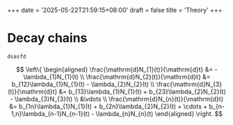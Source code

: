 +++
date = '2025-05-22T21:59:15+08:00'
draft = false
title = 'Theory'
+++

# Decay chains

```shell
dsasfd
```

$$
\left\{
\begin{aligned}
	\frac{\mathrm{d}N_{1}(t)}{\mathrm{d}t} &= -\lambda_{1}N_{1}(t)                              \\ 
	\frac{\mathrm{d}N_{2}(t)}{\mathrm{d}t} &= b_{12}\lambda_{1}N_{1}(t) - \lambda_{2}N_{2}(t)         \\
	\frac{\mathrm{d}N_{3}(t)}{\mathrm{d}t} &= b_{13}\lambda_{1}N_{1}(t) + b_{23}\lambda_{2}N_{2}(t) - \lambda_{3}N_{3}(t)         \\
	&\vdots                                           \\
	\frac{\mathrm{d}N_{n}(t)}{\mathrm{d}t} &= b_{1n}\lambda_{1}N_{1}(t) + b_{2n}\lambda_{2}N_{2}(t) + \cdots + b_{n-1,n}\lambda_{n-1}N_{n-1}(t) - \lambda_{n}N_{n}(t)
\end{aligned}
\right.
$$
